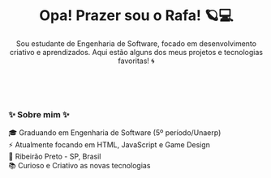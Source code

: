 <div align="center" style="display: flex; justify-content: center; gap: 50px; flex-wrap: wrap; max-width: 900px; margin: 0 auto;">

  <div style="flex: 1; min-width: 280px;">
    <h1>Opa! Prazer sou o Rafa! 🪐💻</h1>
    <p>Sou estudante de Engenharia de Software, focado em desenvolvimento criativo e aprendizados. Aqui estão alguns dos meus projetos e tecnologias favoritas! 🌀</p>
  </div>

  <div style="flex: 1; min-width: 280px; text-align: left;">
    <h3>✨ Sobre mim ✨</h3>
    <ul style="list-style: none; padding: 0;">
      <li>🎓 Graduando em Engenharia de Software (5º período/Unaerp)</li>
      <li>⚡ Atualmente focando em HTML, JavaScript e Game Design</li>
      <li>📍 Ribeirão Preto - SP, Brasil</li>
      <li>📚 Curioso e Criativo as novas tecnologias</li>
    </ul>
  </div>

</div>
